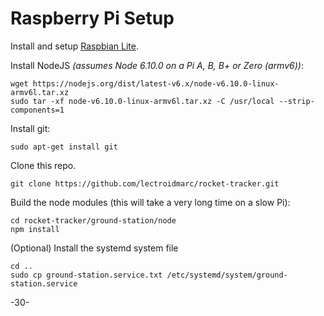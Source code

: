 # Raspberry Pi Setup

Install and setup [Raspbian Lite](https://www.raspberrypi.org/downloads/raspbian/).

Install NodeJS _(assumes Node 6.10.0 on a Pi A, B, B+ or Zero (armv6))_:

    wget https://nodejs.org/dist/latest-v6.x/node-v6.10.0-linux-armv6l.tar.xz
    sudo tar -xf node-v6.10.0-linux-armv6l.tar.xz -C /usr/local --strip-components=1

Install git:

    sudo apt-get install git

Clone this repo.

    git clone https://github.com/lectroidmarc/rocket-tracker.git

Build the node modules (this will take a very long time on a slow Pi):

    cd rocket-tracker/ground-station/node
    npm install

(Optional) Install the systemd system file

    cd ..
    sudo cp ground-station.service.txt /etc/systemd/system/ground-station.service

-30-
